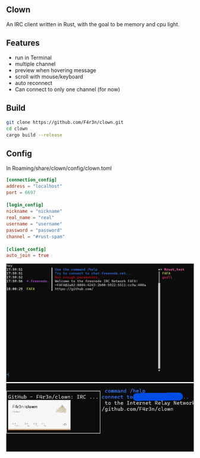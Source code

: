 ## Clown

An IRC client written in Rust, with the goal to be memory and cpu light.

## Features

* run in Terminal
* multiple channel
* preview when hovering message
* scroll with mouse/keyboard
* auto reconnect
* Can connect to only one channel (for now)

## Build

```bash
git clone https://github.com/F4r3n/clown.git
cd clown
cargo build --release
```

## Config

In Roaming/share/clown/config/clown.toml

```toml
[connection_config]
address = "localhost"
port = 6697

[login_config]
nickname = "nickname"
real_name = "real"
username = "username"
password = "password"
channel = "#rust-spam"

[client_config]
auto_join = true
```

![clown](images/clown.png)
![clown_preview](images/clown_preview.png)
